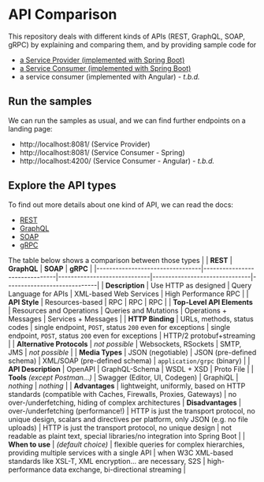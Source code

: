 # API Comparison

This repository deals with different kinds of APIs (REST, GraphQL, SOAP, gRPC)
by explaining and comparing them, and by providing sample code for

- [a Service Provider (implemented with Spring Boot)](./service-provider)
- [a Service Consumer (implemented with Spring Boot)](./service-consumer-spring)
- a service consumer (implemented with Angular) - _t.b.d._

## Run the samples

We can run the samples as usual, and we can find further endpoints on a landing page:

- http://localhost:8081/ (Service Provider)
- http://localhost:8081/ (Service Consumer - Spring)
- http://localhost:4200/ (Service Consumer - Angular) - _t.b.d._

## Explore the API types

To find out more details about one kind of API, we can read the docs:

- [REST](./docs/REST.md)
- [GraphQL](./docs/GRAPHQL.md)
- [SOAP](./docs/SOAP.md)
- [gRPC](./docs/GRPC.md)

The table below shows a comparison between those types
|                                 | **REST**                      | **GraphQL**                 | **SOAP**                      | **gRPC**                    |
|---------------------------------|-------------------------------|-----------------------------|-------------------------------|-----------------------------|
| **Description**                 | Use HTTP as designed          | Query Language for APIs     | XML-based Web Services        | High Performance RPC        |
| **API Style**                   | Resources-based               | RPC                         | RPC                           | RPC                         |
| **Top-Level API Elements**      | Resources and Operations      | Queries and Mutations       | Operations + Messages         | Services + Messages         |
| **HTTP Binding**                | URLs, methods, status codes   | single endpoint, `POST`, status `200` even for exceptions | single endpoint, `POST`, status `200` even for exceptions | HTTP/2 protobuf+streaming |
| **Alternative Protocols**       | _not possible_                | Websockets, RSockets        | SMTP, JMS                     | _not possible_              |
| **Media Types**                 | JSON (negotiable)             | JSON (pre-defined schema)   | XML/SOAP (pre-defined schema) | `application/grpc` (binary) |
| **API Description**             | OpenAPI                       | GraphQL-Schema              | WSDL + XSD                    | Proto File                  |
| **Tools** _(except Postman...)_ | Swagger (Editor, UI, Codegen) | GraphiQL                    | _nothing_                     | _nothing_                   | 
| **Advantages**                  | lightweight, uniformly, based on HTTP standards (compatible with Caches, Firewalls, Proxies, Gateways) | no over-/underfetching, hiding of complex architectures
| **Disadvantages**               | over-/underfetching (performance!)  | HTTP is just the transport protocol, no unique design, scalars and directives per platform, only JSON (e.g. no file uploads) | HTTP is just the transport protocol, no unique design | not readable as plaint text, special libraries/no integration into Spring Boot |
| **When to use**                 | _(default choice)_   | flexible queries for complex hierarchies, providing multiple services with a single API | when W3C XML-based standards like XSL-T, XML encryption... are necessary, S2S | high-performance data exchange, bi-directional streaming |

